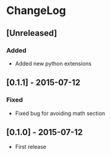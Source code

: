 # ChangeLog
## [Unreleased]
### Added
- Added new python extensions

## [0.1.1] - 2015-07-12
### Fixed
- Fixed bug for avoiding math section

## [0.1.0] - 2015-07-12
- First release
